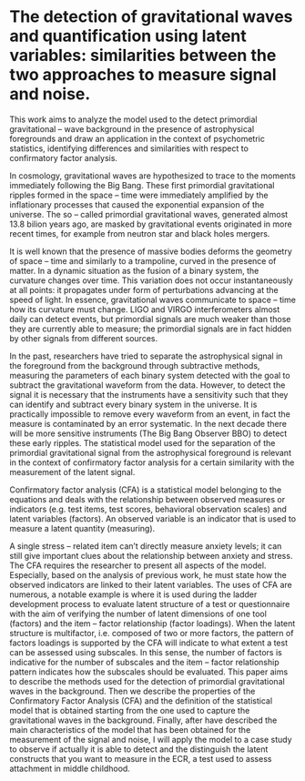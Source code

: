 # The detection of gravitational waves and quantification using latent variables: similarities between the two approaches to measure signal and noise.

This work aims to analyze the model used to the detect primordial gravitational – wave background in the presence of astrophysical foregrounds and draw an application in the context of psychometric statistics, identifying differences and similarities with respect to confirmatory factor analysis.

In cosmology, gravitational waves are hypothesized to trace to the moments immediately following the Big Bang. These first primordial gravitational ripples formed in the space – time were immediately amplified by the inflationary processes that caused the exponential expansion of the universe. The so – called primordial gravitational waves, generated almost 13.8 bilion years ago, are masked by gravitational events originated in more recent times, for example from neutron star and black holes mergers.

It is well known that the presence of massive bodies deforms the geometry of space – time and similarly to a trampoline, curved in the presence of matter. In a dynamic situation as the fusion of a binary system, the curvature changes over time. This variation does not occur instantaneously at all points: it propagates under form of perturbations advancing at the speed of light. In essence, gravitational waves communicate to space – time how its curvature must change.
LIGO and VIRGO interferometers almost daily can detect events, but primordial signals are much weaker than those they are currently able to measure; the primordial signals are in fact hidden by other signals from different sources.

In the past, researchers have tried to separate the astrophysical signal in the foreground from the background through subtractive methods, measuring the parameters of each binary system detected with the goal to subtract the gravitational waveform from the data. However, to detect the signal it is necessary that the instruments have a sensitivity such that they can identify and subtract every binary system in the universe. It is practically impossible to remove every waveform from an event, in fact the measure is contaminated by an error systematic. In the next decade there will be more sensitive instruments (The Big Bang Observer BBO) to detect these early ripples.
The statistical model used for the separation of the primordial gravitational signal from the astrophysical foreground is relevant in the context of confirmatory factor analysis for a certain similarity with the measurement of the latent signal.

Confirmatory factor analysis (CFA) is a statistical model belonging to the equations and deals with the relationship between observed measures or indicators (e.g. test items, test scores, behavioral observation scales) and latent variables (factors). An observed variable is an indicator that is used to measure a latent quantity (measuring).

A single stress – related item can’t directly measure anxiety levels; it can still give important clues about the relationship between anxiety and stress. The CFA requires the researcher to present all aspects of the model. Especially, based on the analysis of previous work, he must state how the observed indicators are linked to their latent variables. The uses of CFA are numerous, a notable example is where it is used during the ladder development process to evaluate latent structure of a test or questionnaire with the aim of verifying the number of latent dimensions of one tool (factors) and the item – factor relationship (factor loadings). When the latent structure is multifactor, i.e. composed of two or more factors, the pattern of factors loadings is supported by the CFA will indicate to what extent a test can be assessed using subscales. In this sense, the number of factors is indicative for the number of subscales and the item – factor relationship pattern indicates how the subscales should be evaluated.
This paper aims to describe the methods used for the detection of primordial gravitational waves in the background. Then we describe the properties of the Confirmatory Factor Analysis (CFA) and the definition of the statistical model that is obtained starting from the one used to capture the gravitational waves in the background.
Finally, after have described the main characteristics of the model that has been obtained for the measurement of the signal and noise, I will apply the model to a case study to observe if actually it is able to detect and the distinguish the latent constructs that you want to measure in the ECR, a test used to assess attachment in middle childhood.
